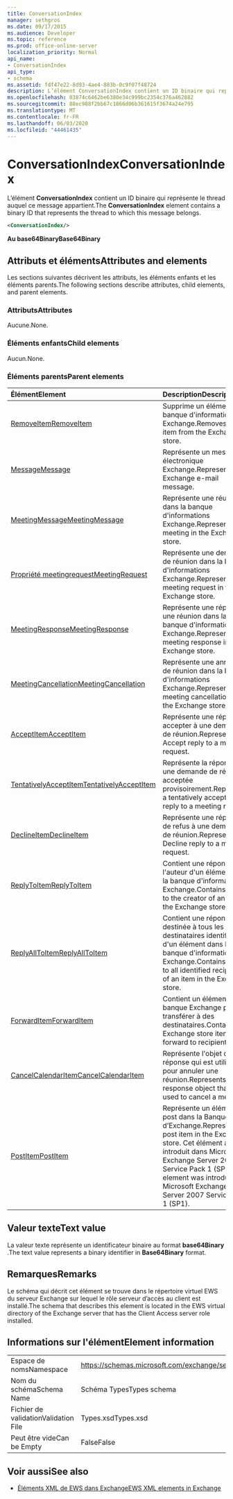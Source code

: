 ```yaml
---
title: ConversationIndex
manager: sethgros
ms.date: 09/17/2015
ms.audience: Developer
ms.topic: reference
ms.prod: office-online-server
localization_priority: Normal
api_name:
- ConversationIndex
api_type:
- schema
ms.assetid: fdf47e22-8d93-4ae4-883b-0c9f07f48724
description: L’élément ConversationIndex contient un ID binaire qui représente le thread auquel ce message appartient.
ms.openlocfilehash: 03874c6462be6380e34c999bc2354c376a462882
ms.sourcegitcommit: 88ec988f2bb67c1866d06b361615f3674a24e795
ms.translationtype: MT
ms.contentlocale: fr-FR
ms.lasthandoff: 06/03/2020
ms.locfileid: "44461435"
---
```

# <a name="conversationindex"></a><span data-ttu-id="7fb5c-103">ConversationIndex</span><span class="sxs-lookup"><span data-stu-id="7fb5c-103">ConversationIndex</span></span>

<span data-ttu-id="7fb5c-104">L’élément **ConversationIndex** contient un ID binaire qui représente le thread auquel ce message appartient.</span><span class="sxs-lookup"><span data-stu-id="7fb5c-104">The **ConversationIndex** element contains a binary ID that represents the thread to which this message belongs.</span></span> 
  
```xml
<ConversationIndex/>
```

 <span data-ttu-id="7fb5c-105">**Au base64Binary**</span><span class="sxs-lookup"><span data-stu-id="7fb5c-105">**Base64Binary**</span></span>
## <a name="attributes-and-elements"></a><span data-ttu-id="7fb5c-106">Attributs et éléments</span><span class="sxs-lookup"><span data-stu-id="7fb5c-106">Attributes and elements</span></span>

<span data-ttu-id="7fb5c-107">Les sections suivantes décrivent les attributs, les éléments enfants et les éléments parents.</span><span class="sxs-lookup"><span data-stu-id="7fb5c-107">The following sections describe attributes, child elements, and parent elements.</span></span>
  
### <a name="attributes"></a><span data-ttu-id="7fb5c-108">Attributs</span><span class="sxs-lookup"><span data-stu-id="7fb5c-108">Attributes</span></span>

<span data-ttu-id="7fb5c-109">Aucune.</span><span class="sxs-lookup"><span data-stu-id="7fb5c-109">None.</span></span>
  
### <a name="child-elements"></a><span data-ttu-id="7fb5c-110">Éléments enfants</span><span class="sxs-lookup"><span data-stu-id="7fb5c-110">Child elements</span></span>

<span data-ttu-id="7fb5c-111">Aucun.</span><span class="sxs-lookup"><span data-stu-id="7fb5c-111">None.</span></span>
  
### <a name="parent-elements"></a><span data-ttu-id="7fb5c-112">Éléments parents</span><span class="sxs-lookup"><span data-stu-id="7fb5c-112">Parent elements</span></span>

|<span data-ttu-id="7fb5c-113">**Élément**</span><span class="sxs-lookup"><span data-stu-id="7fb5c-113">**Element**</span></span>|<span data-ttu-id="7fb5c-114">**Description**</span><span class="sxs-lookup"><span data-stu-id="7fb5c-114">**Description**</span></span>|
|:-----|:-----|
|[<span data-ttu-id="7fb5c-115">RemoveItem</span><span class="sxs-lookup"><span data-stu-id="7fb5c-115">RemoveItem</span></span>](removeitem.md) <br/> |<span data-ttu-id="7fb5c-116">Supprime un élément de la banque d'informations Exchange.</span><span class="sxs-lookup"><span data-stu-id="7fb5c-116">Removes an item from the Exchange store.</span></span>  <br/> |
|[<span data-ttu-id="7fb5c-117">Message</span><span class="sxs-lookup"><span data-stu-id="7fb5c-117">Message</span></span>](message-ex15websvcsotherref.md) <br/> |<span data-ttu-id="7fb5c-118">Représente un message électronique Exchange.</span><span class="sxs-lookup"><span data-stu-id="7fb5c-118">Represents an Exchange e-mail message.</span></span>  <br/> |
|[<span data-ttu-id="7fb5c-119">MeetingMessage</span><span class="sxs-lookup"><span data-stu-id="7fb5c-119">MeetingMessage</span></span>](meetingmessage.md) <br/> |<span data-ttu-id="7fb5c-120">Représente une réunion dans la banque d'informations Exchange.</span><span class="sxs-lookup"><span data-stu-id="7fb5c-120">Represents a meeting in the Exchange store.</span></span>  <br/> |
|[<span data-ttu-id="7fb5c-121">Propriété meetingrequest</span><span class="sxs-lookup"><span data-stu-id="7fb5c-121">MeetingRequest</span></span>](meetingrequest.md) <br/> |<span data-ttu-id="7fb5c-122">Représente une demande de réunion dans la banque d'informations Exchange.</span><span class="sxs-lookup"><span data-stu-id="7fb5c-122">Represents a meeting request in the Exchange store.</span></span>  <br/> |
|[<span data-ttu-id="7fb5c-123">MeetingResponse</span><span class="sxs-lookup"><span data-stu-id="7fb5c-123">MeetingResponse</span></span>](meetingresponse.md) <br/> |<span data-ttu-id="7fb5c-124">Représente une réponse à une réunion dans la banque d'informations Exchange.</span><span class="sxs-lookup"><span data-stu-id="7fb5c-124">Represents a meeting response in the Exchange store.</span></span>  <br/> |
|[<span data-ttu-id="7fb5c-125">MeetingCancellation</span><span class="sxs-lookup"><span data-stu-id="7fb5c-125">MeetingCancellation</span></span>](meetingcancellation.md) <br/> |<span data-ttu-id="7fb5c-126">Représente une annulation de réunion dans la banque d'informations Exchange.</span><span class="sxs-lookup"><span data-stu-id="7fb5c-126">Represents a meeting cancellation in the Exchange store.</span></span>  <br/> |
|[<span data-ttu-id="7fb5c-127">AcceptItem</span><span class="sxs-lookup"><span data-stu-id="7fb5c-127">AcceptItem</span></span>](acceptitem.md) <br/> |<span data-ttu-id="7fb5c-128">Représente une réponse à accepter à une demande de réunion.</span><span class="sxs-lookup"><span data-stu-id="7fb5c-128">Represents an Accept reply to a meeting request.</span></span>  <br/> |
|[<span data-ttu-id="7fb5c-129">TentativelyAcceptItem</span><span class="sxs-lookup"><span data-stu-id="7fb5c-129">TentativelyAcceptItem</span></span>](tentativelyacceptitem.md) <br/> |<span data-ttu-id="7fb5c-130">Représente la réponse à une demande de réunion acceptée provisoirement.</span><span class="sxs-lookup"><span data-stu-id="7fb5c-130">Represents a tentatively accepted reply to a meeting request.</span></span>  <br/> |
|[<span data-ttu-id="7fb5c-131">DeclineItem</span><span class="sxs-lookup"><span data-stu-id="7fb5c-131">DeclineItem</span></span>](declineitem.md) <br/> |<span data-ttu-id="7fb5c-132">Représente une réponse de refus à une demande de réunion.</span><span class="sxs-lookup"><span data-stu-id="7fb5c-132">Represents a Decline reply to a meeting request.</span></span>  <br/> |
|[<span data-ttu-id="7fb5c-133">ReplyToItem</span><span class="sxs-lookup"><span data-stu-id="7fb5c-133">ReplyToItem</span></span>](replytoitem.md) <br/> |<span data-ttu-id="7fb5c-134">Contient une réponse à l'auteur d'un élément dans la banque d'informations Exchange.</span><span class="sxs-lookup"><span data-stu-id="7fb5c-134">Contains a reply to the creator of an item in the Exchange store.</span></span>  <br/> |
|[<span data-ttu-id="7fb5c-135">ReplyAllToItem</span><span class="sxs-lookup"><span data-stu-id="7fb5c-135">ReplyAllToItem</span></span>](replyalltoitem.md) <br/> |<span data-ttu-id="7fb5c-136">Contient une réponse destinée à tous les destinataires identifiés d'un élément dans la banque d'informations Exchange.</span><span class="sxs-lookup"><span data-stu-id="7fb5c-136">Contains a reply to all identified recipients of an item in the Exchange store.</span></span>  <br/> |
|[<span data-ttu-id="7fb5c-137">ForwardItem</span><span class="sxs-lookup"><span data-stu-id="7fb5c-137">ForwardItem</span></span>](forwarditem.md) <br/> |<span data-ttu-id="7fb5c-138">Contient un élément de la banque Exchange pour transférer à des destinataires.</span><span class="sxs-lookup"><span data-stu-id="7fb5c-138">Contains an Exchange store item to forward to recipients.</span></span>  <br/> |
|[<span data-ttu-id="7fb5c-139">CancelCalendarItem</span><span class="sxs-lookup"><span data-stu-id="7fb5c-139">CancelCalendarItem</span></span>](cancelcalendaritem.md) <br/> |<span data-ttu-id="7fb5c-140">Représente l'objet de réponse qui est utilisé pour annuler une réunion.</span><span class="sxs-lookup"><span data-stu-id="7fb5c-140">Represents the response object that is used to cancel a meeting.</span></span>  <br/> |
|[<span data-ttu-id="7fb5c-141">PostItem</span><span class="sxs-lookup"><span data-stu-id="7fb5c-141">PostItem</span></span>](postitem.md) <br/> |<span data-ttu-id="7fb5c-142">Représente un élément post dans la Banque d’Exchange.</span><span class="sxs-lookup"><span data-stu-id="7fb5c-142">Represents a post item in the Exchange store.</span></span> <span data-ttu-id="7fb5c-143">Cet élément a été introduit dans Microsoft Exchange Server 2007 Service Pack 1 (SP1).</span><span class="sxs-lookup"><span data-stu-id="7fb5c-143">This element was introduced in Microsoft Exchange Server 2007 Service Pack 1 (SP1).</span></span>  <br/> |
   
## <a name="text-value"></a><span data-ttu-id="7fb5c-144">Valeur texte</span><span class="sxs-lookup"><span data-stu-id="7fb5c-144">Text value</span></span>

<span data-ttu-id="7fb5c-145">La valeur texte représente un identificateur binaire au format **base64Binary** .</span><span class="sxs-lookup"><span data-stu-id="7fb5c-145">The text value represents a binary identifier in **Base64Binary** format.</span></span> 
  
## <a name="remarks"></a><span data-ttu-id="7fb5c-146">Remarques</span><span class="sxs-lookup"><span data-stu-id="7fb5c-146">Remarks</span></span>

<span data-ttu-id="7fb5c-147">Le schéma qui décrit cet élément se trouve dans le répertoire virtuel EWS du serveur Exchange sur lequel le rôle serveur d’accès au client est installé.</span><span class="sxs-lookup"><span data-stu-id="7fb5c-147">The schema that describes this element is located in the EWS virtual directory of the Exchange server that has the Client Access server role installed.</span></span>
  
## <a name="element-information"></a><span data-ttu-id="7fb5c-148">Informations sur l'élément</span><span class="sxs-lookup"><span data-stu-id="7fb5c-148">Element information</span></span>

|||
|:-----|:-----|
|<span data-ttu-id="7fb5c-149">Espace de noms</span><span class="sxs-lookup"><span data-stu-id="7fb5c-149">Namespace</span></span>  <br/> |https://schemas.microsoft.com/exchange/services/2006/types  <br/> |
|<span data-ttu-id="7fb5c-150">Nom du schéma</span><span class="sxs-lookup"><span data-stu-id="7fb5c-150">Schema Name</span></span>  <br/> |<span data-ttu-id="7fb5c-151">Schéma Types</span><span class="sxs-lookup"><span data-stu-id="7fb5c-151">Types schema</span></span>  <br/> |
|<span data-ttu-id="7fb5c-152">Fichier de validation</span><span class="sxs-lookup"><span data-stu-id="7fb5c-152">Validation File</span></span>  <br/> |<span data-ttu-id="7fb5c-153">Types.xsd</span><span class="sxs-lookup"><span data-stu-id="7fb5c-153">Types.xsd</span></span>  <br/> |
|<span data-ttu-id="7fb5c-154">Peut être vide</span><span class="sxs-lookup"><span data-stu-id="7fb5c-154">Can be Empty</span></span>  <br/> |<span data-ttu-id="7fb5c-155">False</span><span class="sxs-lookup"><span data-stu-id="7fb5c-155">False</span></span>  <br/> |
   
## <a name="see-also"></a><span data-ttu-id="7fb5c-156">Voir aussi</span><span class="sxs-lookup"><span data-stu-id="7fb5c-156">See also</span></span>



- [<span data-ttu-id="7fb5c-157">Éléments XML de EWS dans Exchange</span><span class="sxs-lookup"><span data-stu-id="7fb5c-157">EWS XML elements in Exchange</span></span>](ews-xml-elements-in-exchange.md)

